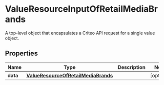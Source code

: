 

# ValueResourceInputOfRetailMediaBrands

A top-level object that encapsulates a Criteo API request for a single value object.

## Properties

| Name | Type | Description | Notes |
|------------ | ------------- | ------------- | -------------|
|**data** | [**ValueResourceOfRetailMediaBrands**](ValueResourceOfRetailMediaBrands.md) |  |  [optional] |



